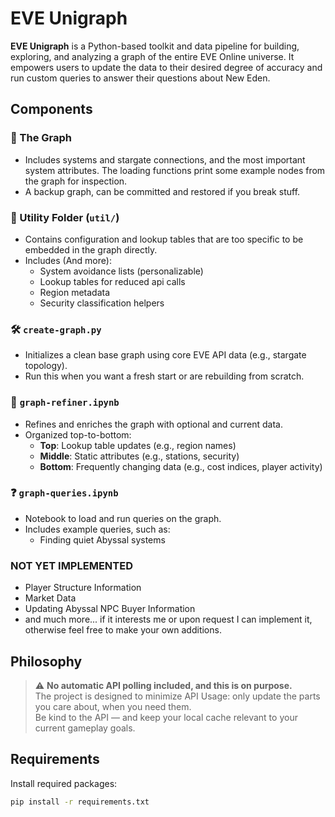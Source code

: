# EVE Unigraph

**EVE Unigraph** is a Python-based toolkit and data pipeline for building, exploring, and analyzing a graph of the entire EVE Online universe. It empowers users to update the data to their desired degree of accuracy and run custom queries to answer their questions about New Eden.

## Components

### 🔷 The Graph

- Includes systems and stargate connections, and the most important system attributes. The loading functions print some example nodes from the graph for inspection.
- A backup graph, can be committed and restored if you break stuff.

### 🧰 Utility Folder (`util/`)

- Contains configuration and lookup tables that are too specific to be embedded in the graph directly.
- Includes (And more):
  - System avoidance lists (personalizable)
  - Lookup tables for reduced api calls
  - Region metadata
  - Security classification helpers

### 🛠️ `create-graph.py`
- Initializes a clean base graph using core EVE API data (e.g., stargate topology).
- Run this when you want a fresh start or are rebuilding from scratch.

### 🔄 `graph-refiner.ipynb`
- Refines and enriches the graph with optional and current data.
- Organized top-to-bottom:
  - **Top**: Lookup table updates (e.g., region names)
  - **Middle**: Static attributes (e.g., stations, security)
  - **Bottom**: Frequently changing data (e.g., cost indices, player activity)

### ❓ `graph-queries.ipynb`

- Notebook to load and run queries on the graph.
- Includes example queries, such as:
  - Finding quiet Abyssal systems

### NOT YET IMPLEMENTED
- Player Structure Information
- Market Data
- Updating Abyssal NPC Buyer Information
- and much more... if it interests me or upon request I can implement it, otherwise feel free to make your own additions. 


## Philosophy

> ⚠️ **No automatic API polling included, and this is on purpose.**  
> The project is designed to minimize API Usage: only update the parts you care about, when you need them.  
> Be kind to the API — and keep your local cache relevant to your current gameplay goals.

## Requirements

Install required packages:

```bash
pip install -r requirements.txt
